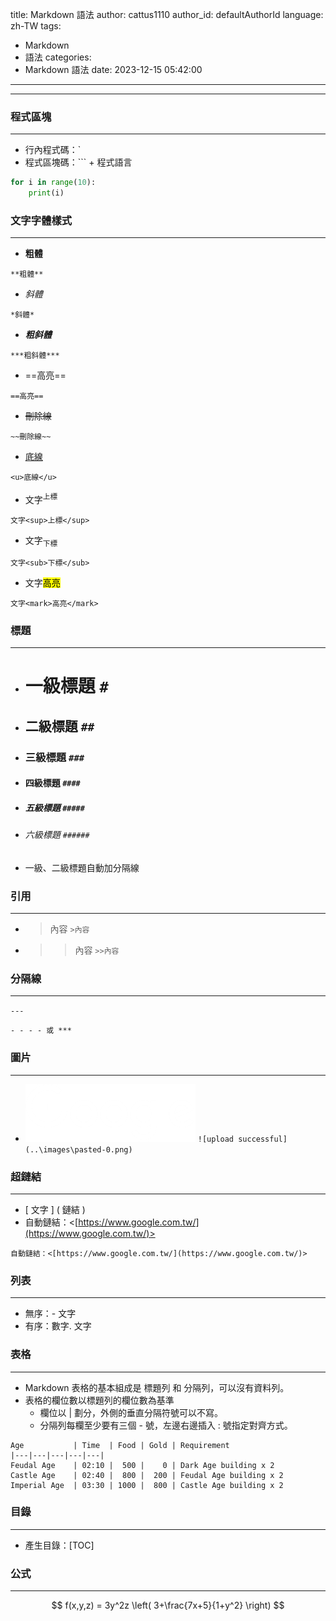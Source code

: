 title: Markdown 語法
author: cattus1110
author_id: defaultAuthorId
language: zh-TW
tags:
  - Markdown
  - 語法
categories:
  - Markdown 語法
date: 2023-12-15 05:42:00
---
---

### 程式區塊

---

- 行內程式碼：`
- 程式區塊碼：``` + 程式語言

```python
for i in range(10):
    print(i)
```

### 文字字體樣式

---

- **粗體**
```
**粗體**
```
- *斜體*
```
*斜體*
```
- ***粗斜體***
```
***粗斜體***
```
- ==高亮==
```
==高亮==
```
- ~~刪除線~~
```
~~刪除線~~
```
- <u>底線</u>
```
<u>底線</u>
```
- 文字<sup>上標</sup>
```
文字<sup>上標</sup>
```
- 文字<sub>下標</sub>
```
文字<sub>下標</sub>
```
- 文字<mark>高亮</mark>
```
文字<mark>高亮</mark>
```

### 標題

---

- # 一級標題	`#`
- ## 二級標題	`##`
- ### 三級標題	`###`
- #### 四級標題	`####`
- ##### 五級標題	`#####`
- ###### 六級標題	`######`
- 一級、二級標題自動加分隔線

### 引用

---

- >內容	`>內容`
- >>內容	`>>內容`

### 分隔線

---
`---`

`- - - - 或 ***`

### 圖片

---

- ![upload successful](..\images\pasted-0.png)
`![upload successful](..\images\pasted-0.png)`

### 超鏈結

---

- [ 文字 ] ( 鏈結 )
- 自動鏈結：<[https://www.google.com.tw/](https://www.google.com.tw/)>

`自動鏈結：<[https://www.google.com.tw/](https://www.google.com.tw/)>`

### 列表

---

- 無序：- 文字
- 有序：數字. 文字

### 表格

---

- Markdown 表格的基本組成是 標題列 和 分隔列，可以沒有資料列。
- 表格的欄位數以標題列的欄位數為基準
    - 欄位以 | 劃分，外側的垂直分隔符號可以不寫。
    - 分隔列每欄至少要有三個 - 號，左邊右邊插入 : 號指定對齊方式。

```
Age           | Time  | Food | Gold | Requirement
|---|---|---|---|---|
Feudal Age    | 02:10 |  500 |    0 | Dark Age building x 2
Castle Age    | 02:40 |  800 |  200 | Feudal Age building x 2
Imperial Age  | 03:30 | 1000 |  800 | Castle Age building x 2
```

### 目錄

---

- 產生目錄：[TOC]

### 公式

---

$$ f(x,y,z) = 3y^2z \left( 3+\frac{7x+5}{1+y^2} \right) $$